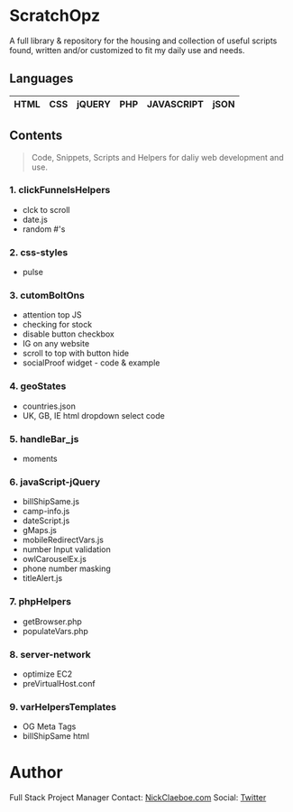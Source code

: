 # ScratchOpz #
A full library & repository for the housing and collection of useful scripts found, written and/or customized to fit my daily use and needs.

## Languages ##
HTML | CSS | jQUERY | PHP | JAVASCRIPT | jSON 
---------- | ---------- | ---------- | ---------- | ---------- | ---------- 

## Contents ##
> Code, Snippets, Scripts and Helpers for daliy web development and use.

### 1. **clickFunnelsHelpers** ###
  * clck to scroll
  * date.js
  * random #'s   
### 2. **css-styles** ###
  * pulse  
### 3. **cutomBoltOns** ###
  * attention top JS
  * checking for stock
  * disable button checkbox
  * IG on any website
  * scroll to top with button hide 
  * socialProof widget - code & example  
### 4. **geoStates** ###
  * countries.json
  * UK, GB, IE html dropdown select code  
### 5. **handleBar_js** ###
  * moments  
### 6. **javaScript-jQuery** ###
  * billShipSame.js
  * camp-info.js
  * dateScript.js
  * gMaps.js
  * mobileRedirectVars.js
  * number Input validation
  * owlCarouselEx.js
  * phone number masking
  * titleAlert.js  
### 7. **phpHelpers** ###
  * getBrowser.php
  * populateVars.php  
### 8. **server-network** ###
  * optimize EC2
  * preVirtualHost.conf  
### 9. **varHelpersTemplates** ###
  * OG Meta Tags
  * billShipSame html

# Author #
Full Stack Project Manager
Contact: [NickClaeboe.com](https://www.nickclaeboe.com)
Social: [Twitter](https://twitter.com/nickclaeboe)
